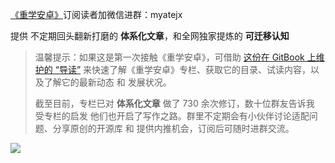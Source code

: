 [《重学安卓》](https://xiaozhuanlan.com/kunminx)订阅读者加微信进群：myatejx

提供 不定期回头翻新打磨的 **体系化文章**，和全网独家提炼的 **可迁移认知**

> 温馨提示：如果这是第一次接触《重学安卓》，可借助 [这份在 GitBook 上维护的 “导读”](https://kunminx.gitbook.io/relearn-android) 来快速了解《重学安卓》专栏、获取它的目录、试读内容，以及了解它的最新动态 和 发展状况。
>
> 截至目前，专栏已对 **体系化文章** 做了 730 余次修订，数十位群友告诉我 受专栏的启发 他们也开启了写作之路。群里不定期会有小伙伴讨论适配问题、分享原创的开源库 和 提供内推机会，订阅后可随时进群交流。

![](https://i.loli.net/2020/07/26/3ycJfRXujIrDTVO.jpg)
